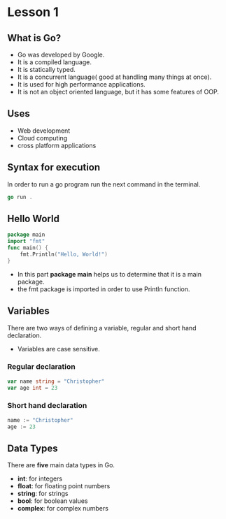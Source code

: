 # Lesson 1

## What is Go?

- Go was developed by Google.
- It is a compiled language.
- It is statically typed.
- It is a concurrent language( good at handling many things at once).
- It is used for high performance applications.
- It is not an object oriented language, but it has some features of OOP.

## Uses

- Web development
- Cloud computing
- cross platform applications

## Syntax for execution

In order to run a go program run the next command in the terminal.

```go
go run .
```

## Hello World

```go
package main
import "fmt"
func main() {
    fmt.Println("Hello, World!")
}
```

- In this part **package main** helps us to determine that it is a main package.
- the fmt package is imported in order to use Println function.

## Variables

There are two ways of defining a variable, regular and short hand declaration.

- Variables are case sensitive.

### Regular declaration

```go
var name string = "Christopher"
var age int = 23
```

### Short hand declaration

```go
name := "Christopher"
age := 23
```

## Data Types

There are **five** main data types in Go.

- **int**: for integers
- **float**: for floating point numbers
- **string**: for strings
- **bool**: for boolean values
- **complex**: for complex numbers
